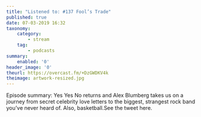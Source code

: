 ```yaml
---
title: "Listened to: #137 Fool’s Trade"
published: true
date: 07-03-2019 16:32
taxonomy:
    category:
        - stream
    tag:
        - podcasts
summary:
    enabled: '0'
header_image: '0'
theurl: https://overcast.fm/+DzGWDKV4k
theimage: artwork-resized.jpg
--- 
```

Episode summary: Yes Yes No returns and Alex Blumberg takes us on a journey from secret celebrity love letters to the biggest, strangest rock band you’ve never heard of. Also, basketball.See the tweet here.

